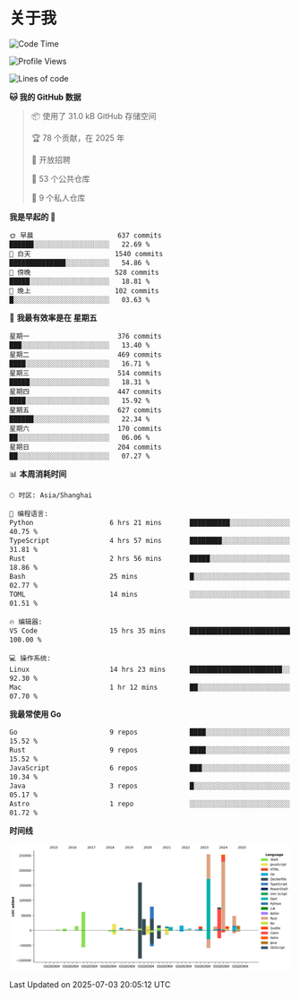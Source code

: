 # 关于我

<!--START_SECTION:waka-->
![Code Time](http://img.shields.io/badge/Code%20Time-3%2C920%20hrs%2054%20mins-blue)

![Profile Views](http://img.shields.io/badge/%E4%B8%AA%E4%BA%BA%E8%B5%84%E6%96%99%E8%A7%82%E7%9C%8B%E6%AC%A1%E6%95%B0-0-blue)

![Lines of code](https://img.shields.io/badge/%E4%BB%8E%E3%80%8CHello%20World%E3%80%8D%E8%B5%B7%E6%88%91%E5%B7%B2%E7%BB%8F%E5%86%99%E4%BA%86-1.2%20million%20%E8%A1%8C%E4%BB%A3%E7%A0%81-blue)

**🐱 我的 GitHub 数据** 

> 📦  使用了 31.0 kB GitHub 存储空间 
 > 
> 🏆 78 个贡献，在 2025 年
 > 
> 💼 开放招聘
 > 
> 📜 53 个公共仓库 
 > 
> 🔑 9 个私人仓库 
 > 
**我是早起的 🐤** 

```text
🌞 早晨                     637 commits         ██████░░░░░░░░░░░░░░░░░░░   22.69 % 
🌆 白天                     1540 commits        ██████████████░░░░░░░░░░░   54.86 % 
🌃 傍晚                     528 commits         █████░░░░░░░░░░░░░░░░░░░░   18.81 % 
🌙 晚上                     102 commits         █░░░░░░░░░░░░░░░░░░░░░░░░   03.63 % 
```
📅 **我最有效率是在 星期五** 

```text
星期一                      376 commits         ███░░░░░░░░░░░░░░░░░░░░░░   13.40 % 
星期二                      469 commits         ████░░░░░░░░░░░░░░░░░░░░░   16.71 % 
星期三                      514 commits         █████░░░░░░░░░░░░░░░░░░░░   18.31 % 
星期四                      447 commits         ████░░░░░░░░░░░░░░░░░░░░░   15.92 % 
星期五                      627 commits         ██████░░░░░░░░░░░░░░░░░░░   22.34 % 
星期六                      170 commits         ██░░░░░░░░░░░░░░░░░░░░░░░   06.06 % 
星期日                      204 commits         ██░░░░░░░░░░░░░░░░░░░░░░░   07.27 % 
```


📊 **本周消耗时间** 

```text
🕑︎ 时区: Asia/Shanghai

💬 编程语言: 
Python                   6 hrs 21 mins       ██████████░░░░░░░░░░░░░░░   40.75 % 
TypeScript               4 hrs 57 mins       ████████░░░░░░░░░░░░░░░░░   31.81 % 
Rust                     2 hrs 56 mins       █████░░░░░░░░░░░░░░░░░░░░   18.86 % 
Bash                     25 mins             █░░░░░░░░░░░░░░░░░░░░░░░░   02.77 % 
TOML                     14 mins             ░░░░░░░░░░░░░░░░░░░░░░░░░   01.51 % 

🔥 编辑器: 
VS Code                  15 hrs 35 mins      █████████████████████████   100.00 % 

💻 操作系统: 
Linux                    14 hrs 23 mins      ███████████████████████░░   92.30 % 
Mac                      1 hr 12 mins        ██░░░░░░░░░░░░░░░░░░░░░░░   07.70 % 
```

**我最常使用 Go** 

```text
Go                       9 repos             ████░░░░░░░░░░░░░░░░░░░░░   15.52 % 
Rust                     9 repos             ████░░░░░░░░░░░░░░░░░░░░░   15.52 % 
JavaScript               6 repos             ███░░░░░░░░░░░░░░░░░░░░░░   10.34 % 
Java                     3 repos             █░░░░░░░░░░░░░░░░░░░░░░░░   05.17 % 
Astro                    1 repo              ░░░░░░░░░░░░░░░░░░░░░░░░░   01.72 % 
```



**时间线**

![Lines of Code chart](https://raw.githubusercontent.com/catusax/catusax/master/assets/bar_graph.png)


 Last Updated on 2025-07-03 20:05:12 UTC
<!--END_SECTION:waka-->
